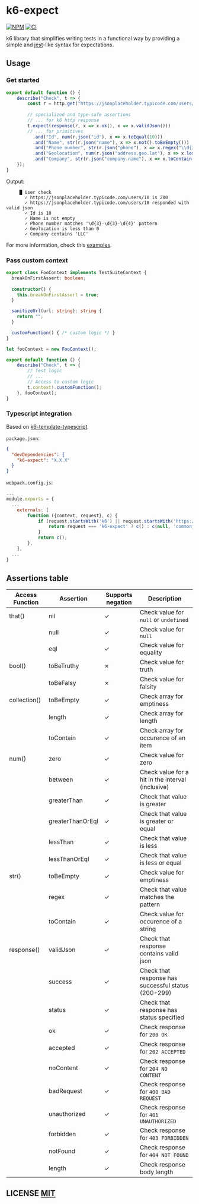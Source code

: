 # k6-expect
[![NPM](https://img.shields.io/npm/v/k6-expect.svg)](https://www.npmjs.org/package/k6-expect)
[![CI](https://github.com/simbadltd/k6-expect/actions/workflows/main.yml/badge.svg?branch=main)](https://github.com/simbadltd/k6-expect/actions/workflows/main.yml)

k6 library that simplifies writing tests in a functional way by providing a simple and [jest](https://jestjs.io/)-like syntax for expectations.

## Usage

### Get started
``` typescript
export default function () {
    describe("Check", t => {
        const r = http.get("https://jsonplaceholder.typicode.com/users/10");
        
        // specialized and type-safe assertions 
        // ... for k6 http response 
        t.expect(response(r, x => x.ok(), x => x.validJson()))
        // ... for primitives
          .and("Id", num(r.json("id"), x => x.toEqual(10)))
          .and("Name", str(r.json("name"), x => x.not().toBeEmpty()))
          .and("Phone number", str(r.json("phone"), x => x.regex("\\d{3}-\\d{3}-\\d{4}")))
          .and("Geolocation", num(r.json("address.geo.lat"), x => x.lessThan(0)))
          .and("Company", str(r.json("company.name"), x => x.toContain("LLC")));
    });
}
```

Output:
```console
     █ User check
       ✓ https://jsonplaceholder.typicode.com/users/10 is 200
       ✓ https://jsonplaceholder.typicode.com/users/10 responded with valid json
       ✓ Id is 10
       ✓ Name is not empty
       ✓ Phone number matches '\d{3}-\d{3}-\d{4}' pattern
       ✓ Geolocation is less than 0
       ✓ Company contains 'LLC'
```

For more information, check this [examples](examples).

### Pass custom context
``` typescript
export class FooContext implements TestSuiteContext {
  breakOnFirstAssert: boolean;
  
  constructor() {
    this.breakOnFirstAssert = true;
  }

  sanitizeUrl(url: string): string {
    return "";
  }

  customFunction() { /* custom logic */ }
}

let fooContext = new FooContext();

export default function () {
    describe("Check", t => {
        // Test logic
        // ...
        // Access to custom logic
        t.context!.customFunction();
    }, fooContext);
}
```

### Typescript integration
Based on [k6-template-typescript](https://github.com/grafana/k6-template-typescript).

`package.json`:
```json
{
  "devDependencies": {
    "k6-expect": "X.X.X"
  }
}

```

`webpack.config.js`:
```javascript
...
module.exports = {
  ...
    externals: [
        function ({context, request}, c) {
            if (request.startsWith('k6') || request.startsWith('https://')) {
                return request === 'k6-expect' ? c() : c(null, 'commonjs ' + request);
            }
            return c();
        },
    ],
  ...
}
```

## Assertions table
| Access Function | Assertion        | Supports negation | Description                                         |
|-----------------|------------------|-------------------|-----------------------------------------------------|
| that()          | nil              | ✓                 | Check value for `null` or `undefined`               |
|                 | null             | ✓                 | Check value for `null`                              |
|                 | eql              | ✓                 | Check value for equality                            |~~~~~~~~
| bool()          | toBeTruthy       | ✗                 | Check value for truth                               |
|                 | toBeFalsy        | ✗                 | Check value for falsity                             |
| collection()    | toBeEmpty        | ✓                 | Check array for emptiness                           |
|                 | length           | ✓                 | Check array for length                              |
|                 | toContain        | ✓                 | Check array for occurence of an item                |
| num()           | zero             | ✓                 | Check value for zero                                |
|                 | between          | ✓                 | Check value for a hit in the interval (inclusive)   |
|                 | greaterThan      | ✓                 | Check that value is greater                         |
|                 | greaterThanOrEql | ✓                 | Check that value is greater or equal                |
|                 | lessThan         | ✓                 | Check that value is less                            |
|                 | lessThanOrEql    | ✓                 | Check that value is less or equal                   |
| str()           | toBeEmpty        | ✓                 | Check value for emptiness                           |
|                 | regex            | ✓                 | Check that value matches the pattern                |
|                 | toContain        | ✓                 | Check value for occurence of a string               |
| response()      | validJson        | ✓                 | Check that response contains valid json             |
|                 | success          | ✓                 | Check that response has successful status (200-299) |
|                 | status           | ✓                 | Check that response has status specified            |
|                 | ok               | ✓                 | Check response for `200 OK`                         |
|                 | accepted         | ✓                 | Check response for `202 ACCEPTED`                   |
|                 | noContent        | ✓                 | Check response for `204 NO CONTENT`                 |
|                 | badRequest       | ✓                 | Check response for `400 BAD REQUEST`                |
|                 | unauthorized     | ✓                 | Check response for `401 UNAUTHORIZED`               |
|                 | forbidden        | ✓                 | Check response for `403 FORBIDDEN`                  |
|                 | notFound         | ✓                 | Check response for `404 NOT FOUND`                  |
|                 | length           | ✓                 | Check response body length                          |

## LICENSE [MIT](LICENSE)
